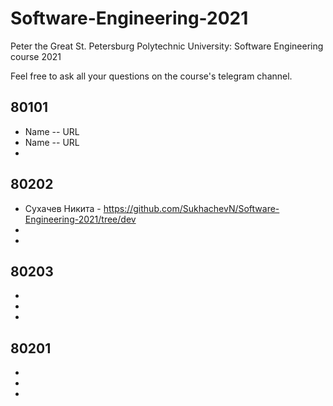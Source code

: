 # Software-Engineering-2021
Peter the Great St. Petersburg Polytechnic University: Software Engineering course 2021

Feel free to ask all your questions on the course's telegram channel.

## 80101

- Name -- URL
- Name -- URL
-

## 80202

- Сухачев Никита - https://github.com/SukhachevN/Software-Engineering-2021/tree/dev
-
-

## 80203

-
-
-

## 80201

-
-
-
